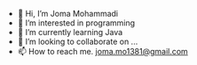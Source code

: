 - 👋 Hi, I’m Joma Mohammadi
- 👀 I’m interested in programming
- 🌱 I’m currently learning Java
- 💞️ I’m looking to collaborate on ...
- 📫 How to reach me. 
joma.mo1381@gmail.com


<!--
Joma-mo/Joma-mo is a ✨ special ✨ repository because its `README.md` (this file) appears on your GitHub profile.
You can click the Preview link to take a look at your changes.
--->
